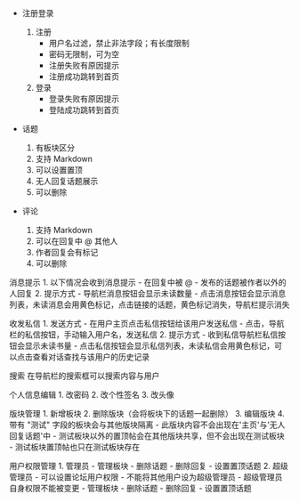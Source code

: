 - 注册登录
    1. 注册
        - 用户名过滤，禁止非法字段；有长度限制
        - 密码无限制，可为空
        - 注册失败有原因提示
        - 注册成功跳转到首页
    2. 登录
        - 登录失败有原因提示
        - 登陆成功跳转到首页


- 话题
    1. 有板块区分
    2. 支持 Markdown
    3. 可以设置置顶
    4. 无人回复话题展示
    5. 可以删除


- 评论
    1. 支持 Markdown
    2. 可以在回复中 @ 其他人
    3. 作者回复会有标记
    4. 可以删除


消息提示
    1. 以下情况会收到消息提示
        - 在回复中被 @
        - 发布的话题被作者以外的人回复
    2. 提示方式
        - 导航栏消息按钮会显示未读数量
        - 点击消息按钮会显示消息列表，未读消息会用黄色标记，点击链接的话题，黄色标记消失，导航栏提示消失


收发私信
    1. 发送方式
        - 在用户主页点击私信按钮给该用户发送私信
        - 点击，导航栏的私信按钮，手动输入用户名，发送私信
    2. 提示方式
        - 收到私信导航栏私信按钮会显示未读书量
        - 点击私信按钮会显示私信列表，未读私信会用黄色标记，可以点击查看对话查找与该用户的历史记录

搜索
    在导航栏的搜索框可以搜索内容与用户

个人信息编辑
    1. 改密码
    2. 改个性签名
    3. 改头像

版块管理
    1. 新增板块
    2. 删除版块（会将板块下的话题一起删除）
    3. 编辑版块
    4. 带有 "测试" 字段的板块会与其他版块隔离
        - 此版块内容不会出现在'主页'与'无人回复话题'中
        - 测试板块以外的置顶帖会在其他版块共享，但不会出现在测试板块
        - 测试板块置顶帖也只在测试板块存在

用户权限管理
    1. 管理员
        - 管理板块
        - 删除话题
        - 删除回复
        - 设置置顶话题
    2. 超级管理员
        - 可以设置论坛用户权限
        - 不能将其他用户设为超级管理员
        - 超级管理员自身权限不能被变更
        - 管理板块
        - 删除话题
        - 删除回复
        - 设置置顶话题
